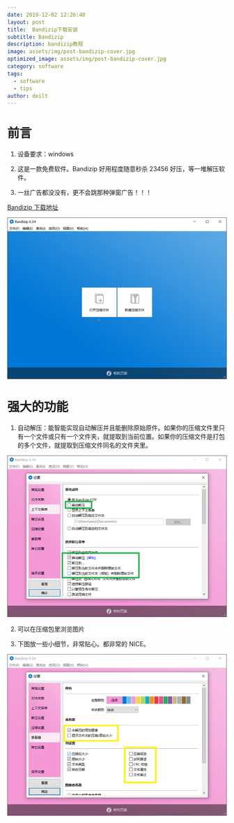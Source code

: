 ```yaml
---
date: 2019-12-02 12:26:40
layout: post
title:  Bandizip下载安装
subtitle: Bandizip
description: bandizip教程
image: assets/img/post-bandizip-cover.jpg
optimized_image: assets/img/post-bandizip-cover.jpg
category: software
tags:
  - software
  - tips
author: deilt
---
```


# 前言

1. 设备要求：windows

2. 这是一款免费软件。Bandizip 好用程度随意秒杀 23456 好压，等一堆解压软件。

3. 一丝广告都没没有，更不会跳那种弹窗广告！！！

[Bandizip 下载地址](https://en.bandisoft.com/bandizip/)

![](/assets/img/post-bandizip-1.jpg)

# 强大的功能

1. 自动解压：能智能实现自动解压并且能删除原始原件。如果你的压缩文件里只有一个文件或只有一个文件夹，就提取到当前位置。如果你的压缩文件是打包的多个文件，就提取到压缩文件同名的文件夹里。

![](/assets/img/post-bandizip-2.jpg)

2. 可以在压缩包里浏览图片

3. 下图放一些小细节，非常贴心。都非常的 NICE。

![](/assets/img/post-bandizip-3.jpg)
